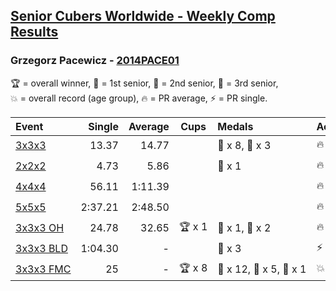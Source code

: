 <style>table {white-space: nowrap;}</style>

## [Senior Cubers Worldwide - Weekly Comp Results](/scw-comp/results/)
### Grzegorz Pacewicz - [2014PACE01](https://www.worldcubeassociation.org/persons/2014PACE01)

<span style="white-space: nowrap;">🏆 = overall winner</span>, <span style="white-space: nowrap;">🥇 = 1st senior</span>, <span style="white-space: nowrap;">🥈 = 2nd senior</span>, <span style="white-space: nowrap;">🥉 = 3rd senior</span>, <span style="white-space: nowrap;">💥 = overall record (age group)</span>, <span style="white-space: nowrap;">🔥 = PR average</span>, <span style="white-space: nowrap;">⚡ = PR single</span>.

| Event | Single | Average | Cups | Medals | Achievements|
| :-- | --: | --: | :--: | :-- | :-- |
| [3x3x3](333.md) | 13.37 | 14.77 |  | 🥈 x 8, 🥉 x 3 | 🔥 x 3, ⚡ x 1 |
| [2x2x2](222.md) | 4.73 | 5.86 |  | 🥉 x 1 | 🔥 x 2, ⚡ x 1 |
| [4x4x4](444.md) | 56.11 | 1:11.39 |  |  | 🔥 x 1, ⚡ x 1 |
| [5x5x5](555.md) | 2:37.21 | 2:48.50 |  |  | 🔥 x 1, ⚡ x 1 |
| [3x3x3 OH](333oh.md) | 24.78 | 32.65 | 🏆 x 1 | 🥇 x 1, 🥈 x 2 | 🔥 x 3, ⚡ x 2 |
| [3x3x3 BLD](333bf.md) | 1:04.30 | - |  | 🥈 x 3 | ⚡ x 2 |
| [3x3x3 FMC](333fm.md) | 25 | - | 🏆 x 8 | 🥇 x 12, 🥈 x 5, 🥉 x 1 | 💥 x 1, ⚡ x 3 |

<!-- Global site tag (gtag.js) - Google Analytics -->
<script async src="https://www.googletagmanager.com/gtag/js?id=UA-86348435-3"></script>
<script>window.dataLayer = window.dataLayer || []; function gtag() {dataLayer.push(arguments);} gtag('js', new Date()); gtag('config', 'UA-86348435-3');</script>
